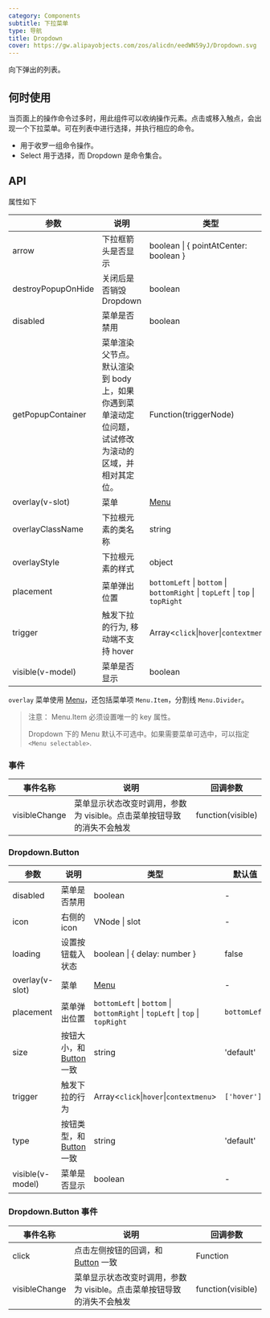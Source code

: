 ```yaml
---
category: Components
subtitle: 下拉菜单
type: 导航
title: Dropdown
cover: https://gw.alipayobjects.com/zos/alicdn/eedWN59yJ/Dropdown.svg
---
```


向下弹出的列表。

## 何时使用

当页面上的操作命令过多时，用此组件可以收纳操作元素。点击或移入触点，会出现一个下拉菜单。可在列表中进行选择，并执行相应的命令。

- 用于收罗一组命令操作。
- Select 用于选择，而 Dropdown 是命令集合。

## API

属性如下

| 参数 | 说明 | 类型 | 默认值 |  |
| --- | --- | --- | --- | --- |
| arrow | 下拉框箭头是否显示 | boolean \| { pointAtCenter: boolean } | false | 3.3.0 |
| destroyPopupOnHide | 关闭后是否销毁 Dropdown | boolean | false | 3.0 |
| disabled | 菜单是否禁用 | boolean | - |  |
| getPopupContainer | 菜单渲染父节点。默认渲染到 body 上，如果你遇到菜单滚动定位问题，试试修改为滚动的区域，并相对其定位。 | Function(triggerNode) | `() => document.body` |  |
| overlay(v-slot) | 菜单 | [Menu](/components/menu-cn) | - |  |
| overlayClassName | 下拉根元素的类名称 | string | - |  |
| overlayStyle | 下拉根元素的样式 | object | - |  |
| placement | 菜单弹出位置 | `bottomLeft` \| `bottom` \| `bottomRight` \| `topLeft` \| `top` \| `topRight` | `bottomLeft` |  |
| trigger | 触发下拉的行为, 移动端不支持 hover | Array&lt;`click`\|`hover`\|`contextmenu`> | `['hover']` |  |
| visible(v-model) | 菜单是否显示 | boolean | - |  |

`overlay` 菜单使用 [Menu](/components/menu-cn/)，还包括菜单项 `Menu.Item`，分割线 `Menu.Divider`。

> 注意： Menu.Item 必须设置唯一的 key 属性。
>
> Dropdown 下的 Menu 默认不可选中。如果需要菜单可选中，可以指定 `<Menu selectable>`.

### 事件

| 事件名称 | 说明 | 回调参数 |
| --- | --- | --- |
| visibleChange | 菜单显示状态改变时调用，参数为 visible。点击菜单按钮导致的消失不会触发 | function(visible) |

### Dropdown.Button

| 参数 | 说明 | 类型 | 默认值 | 版本 |
| --- | --- | --- | --- | --- |
| disabled | 菜单是否禁用 | boolean | - |  |
| icon | 右侧的 icon | VNode \| slot | - | 1.5.0 |
| loading | 设置按钮载入状态 | boolean \| { delay: number } | false | 3.0 |
| overlay(v-slot) | 菜单 | [Menu](/components/menu-cn/) | - |  |
| placement | 菜单弹出位置 | `bottomLeft` \| `bottom` \| `bottomRight` \| `topLeft` \| `top` \| `topRight` | `bottomLeft` |  |
| size | 按钮大小，和 [Button](/components/button-cn/) 一致 | string | 'default' |  |
| trigger | 触发下拉的行为 | Array&lt;`click`\|`hover`\|`contextmenu`> | `['hover']` |  |
| type | 按钮类型，和 [Button](/components/button-cn/) 一致 | string | 'default' |  |
| visible(v-model) | 菜单是否显示 | boolean | - |  |

### Dropdown.Button 事件

| 事件名称 | 说明 | 回调参数 |
| --- | --- | --- |
| click | 点击左侧按钮的回调，和 [Button](/components/button-cn/) 一致 | Function |
| visibleChange | 菜单显示状态改变时调用，参数为 visible。点击菜单按钮导致的消失不会触发 | function(visible) |
